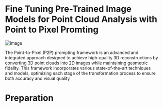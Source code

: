 # Fine Tuning Pre-Trained Image Models for Point Cloud Analysis with Point to Pixel Promting
 
![image](https://github.com/Artificial-Linguistic/P2P/assets/79073015/7f799a16-2c28-499b-a4e0-b29dae5c9b4a)

The Point-to-Pixel (P2P) prompting framework is an advanced and integrated approach designed to achieve high-quality 3D reconstructions by converting 3D point clouds into 2D images while maintaining geometric fidelity. This framework incorporates various state-of-the-art techniques and models, optimizing each stage of the transformation process to ensure both accuracy and visual quality

# Preparation

